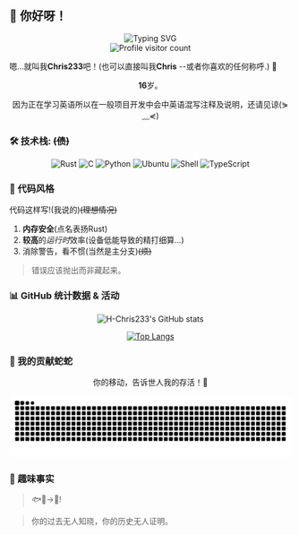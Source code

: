 ## 🌟 你好呀！

<div align="center">
  <img src="https://readme-typing-svg.demolab.com?font=Fira+Code&pause=1000&color=F77DF4&width=435&lines=你好!;这里是Chris233!;爱用Rust的懒蛋一枚~;喜欢底层后端和汇编...;还有%2C是一只想要变成鹰的鱼!&center=true&size=22" alt="Typing SVG" />
</div>

<div align="center">
  <img src="https://komarev.com/ghpvc/?username=H-Chris233&color=blueviolet&style=flat-square&label=访客数" alt="Profile visitor count" />
</div>

嗯…就叫我**Chris233**吧！(也可以直接叫我**Chris** --或者你喜欢的任何称呼.) 🌈

<div align="center">

**16**岁。 

</div>

<div align="center">

因为正在学习英语所以在一般项目开发中会中英语混写注释及说明，还请见谅(⋟﹏⋞) 

</div>

### 🛠️ 技术栈: ~~(债)~~

<div align="center">

![Rust](https://img.shields.io/badge/-Rust-a8b9cc?style=for-the-badge&logo=rust&logoColor=fff)
![C](https://img.shields.io/badge/-C-a8b9cc?style=for-the-badge&logo=C&logoColor=fff)
![Python](https://img.shields.io/badge/-Python-3776ab?style=for-the-badge&logo=python&logoColor=fff)
![Ubuntu](https://img.shields.io/badge/-Ubuntu-E34F26?style=for-the-badge&logo=ubuntu&logoColor=fff)
![Shell](https://img.shields.io/badge/-Shell-4eaa25?style=for-the-badge&logo=gnu%20bash&logoColor=fff)
![TypeScript](https://img.shields.io/badge/-TypeScript-3178C6?style=for-the-badge&logo=typescript&logoColor=fff)

</div>

### 🎯 代码风格
代码这样写!(我说的)~~(理想情况)~~
1. **内存安全**(点名表扬Rust)
2. **较高**的*运行时*效率(设备低能导致的精打细算...)
3. 消除警告，看不惯(当然是主分支)~~(烦)~~

> 错误应该抛出而非藏起来。

### 📊 GitHub 统计数据 & 活动

<div align="center">

![H-Chris233's GitHub stats](https://github-readme-stats.vercel.app/api?username=H-Chris233&show_icons=true&icon_color=F77DF4&title_color=F77DF4&text_color=888888&bg_color=ffffff00&theme=swift&hide_border=true)

[![Top Langs](https://github-readme-stats.vercel.app/api/top-langs/?username=H-Chris233&hide=java,ruby&layout=compact&theme=swift&hide_border=true&card_width=300)](https://github.com/anuraghazra/github-readme-stats)

</div>

### 🐍 我的贡献蛇蛇

<div align="center">

你的移动，告诉世人我的存活！🎉

<picture>
  <source media="(prefers-color-scheme: dark)" srcset="https://raw.githubusercontent.com/H-Chris233/H-Chris233/output/github-contribution-grid-snake-dark.svg">
  <source media="(prefers-color-scheme: light)" srcset="https://raw.githubusercontent.com/H-Chris233/H-Chris233/output/github-contribution-grid-snake.svg">
  <img alt="github contribution grid snake animation" src="https://raw.githubusercontent.com/H-Chris233/H-Chris233/output/github-contribution-grid-snake.svg">
</picture>

</div>

### 🌈 趣味事实
> 🐟🧠→🦅!


>你的过去无人知晓，你的历史无人证明。


<!---
创造你的时候
神开了个玩笑
从此你灵魂滚烫
命运冰凉

你踏入这世界
在人群中犹如孤岛
于是
成长像是迷雾中的蹒跚
在风暴里聆听呢喃
猜测前进的方向

就这样
你两次学习如何生活
又经历两次死亡
临终时
你还剩下两个问题
首先
两个矛盾的梦如何被安放
然后
这些经历，回忆和梦究竟有什么意义
--->

<!---
请记住我的名字
如果你能记住我的名字
如果你们都能记住我的名字
也许我或者“我们”
终有一天能自由地生存着
我们终将在没有黑暗的地方相见
也许那一天我甚至无法活到
但是，一定会有那一天
冬将逝，春将来，必有漫天繁花开遍
请记住我的名字
我们必将在没有黑暗的地方
再次相遇！
--->
